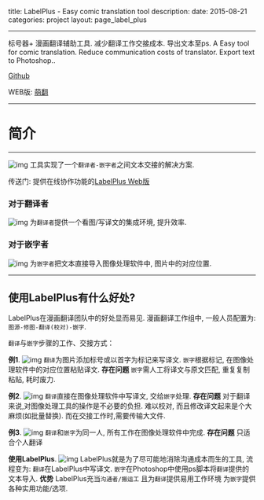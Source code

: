 title: LabelPlus - Easy comic translation tool
description: 
date: 2015-08-21
categories: project
layout: page_label_plus

---
 
标号器+ 漫画翻译辅助工具. 减少翻译工作交接成本. 导出文本至ps.
A Easy tool for comic translation. Reduce communication costs of translator. Export text to Photoshop..

[Github](https://github.com/noodlefighter/LabelPlus)

WEB版: [萌翻](https://moetra.com/)
<!--more-->
 
---

# 简介

---

![img](/label_plus/1_总述.jpg)
工具实现了一个`翻译者-嵌字者`之间文本交接的解决方案.

传送门: 提供在线协作功能的[LabelPlus Web版](http://moetra.com)

### 对于翻译者

![img](/label_plus/1_1_翻译演示.gif)
为`翻译者`提供一个看图/写译文的集成环境, 提升效率.

### 对于嵌字者

![img](/label_plus/1_2_嵌字演示.gif)
为`嵌字者`把文本直接导入图像处理软件中, 图片中的对应位置.

---

## 使用LabelPlus有什么好处?

LabelPlus在漫画翻译团队中的好处显而易见.
漫画翻译工作组中, 一般人员配置为:`图源-修图-翻译(校对)-嵌字`.

`翻译`与`嵌字`步骤的工作、交接方式：

__例1__. 
![img](/label_plus/2_exp1.jpg)
`翻译`为图片添加标号或以首字为标记来写译文.
`嵌字`根据标记, 在图像处理软件中的对应位置粘贴译文.
__存在问题__
`嵌字`需人工将译文与原文匹配, 重复复制粘贴, 耗时废力.

__例2__.
![img](/label_plus/2_exp2.jpg)
`翻译`直接在图像处理软件中写译文, 交给`嵌字`处理.
__存在问题__
对于翻译来说,对图像处理工具的操作是不必要的负担.
难以校对, 而且修改译文起来是个大麻烦(如批量替换).
而在交接工作时,需要传输大文件.


__例3__.
![img](/label_plus/2_exp3.jpg)
`翻译`和`嵌字`为同一人, 所有工作在图像处理软件中完成.
__存在问题__
只适合个人翻译

__使用LabelPlus__. 
![img](/label_plus/1_总述.jpg)
LabelPlus就是为了尽可能地消除沟通成本而生的工具, 流程变为:
`翻译`在LabelPlus中写译文.
`嵌字`在Photoshop中使用ps脚本将`翻译`提供的文本导入.
__优势__
LabelPlus充当`沟通者/搬运工`
且为`翻译`提供易用工作环境
为`嵌字`提供各种实用功能/选项.
